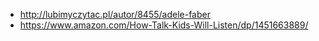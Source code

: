 - http://lubimyczytac.pl/autor/8455/adele-faber
- https://www.amazon.com/How-Talk-Kids-Will-Listen/dp/1451663889/

